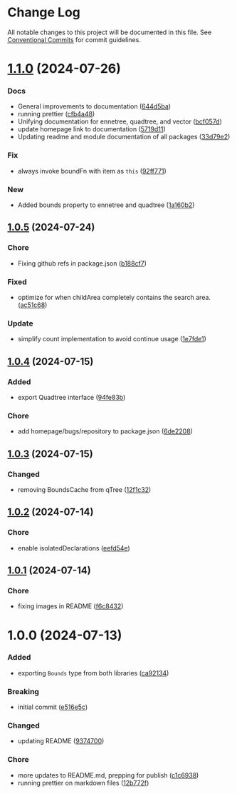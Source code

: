 # Change Log

All notable changes to this project will be documented in this file.
See [Conventional Commits](https://conventionalcommits.org) for commit guidelines.

# [1.1.0](https://github.com/32bitkid/4bitlabs.spatial/compare/@4bitlabs/quadtree@1.0.5...@4bitlabs/quadtree@1.1.0) (2024-07-26)

### Docs

- General improvements to documentation ([644d5ba](https://github.com/32bitkid/4bitlabs.spatial/commit/644d5ba09600924a53c0862eef7a74763c6fb07f))
- running prettier ([cfb4a48](https://github.com/32bitkid/4bitlabs.spatial/commit/cfb4a48f6179c5cd5284fda0c4a11038751e86cc))
- Unifying documentation for ennetree, quadtree, and vector ([bcf057d](https://github.com/32bitkid/4bitlabs.spatial/commit/bcf057d2de92440006777654b2721acd88209517))
- update homepage link to documentation ([5719d11](https://github.com/32bitkid/4bitlabs.spatial/commit/5719d11fdf4f63f49dbc1cce3aabb252328bc028))
- Updating readme and module documentation of all packages ([33d79e2](https://github.com/32bitkid/4bitlabs.spatial/commit/33d79e216c8c2e1eecd4b764d87b02d71f5a585b))

### Fix

- always invoke boundFn with item as `this` ([92ff771](https://github.com/32bitkid/4bitlabs.spatial/commit/92ff7718b1f14f49bdf2fca0fca01a5e31277550))

### New

- Added bounds property to ennetree and quadtree ([1a160b2](https://github.com/32bitkid/4bitlabs.spatial/commit/1a160b2a0b8bf1f6f48467f5747aec3cb5bb751b))

## [1.0.5](https://github.com/32bitkid/4bitlabs.spatial/compare/@4bitlabs/quadtree@1.0.4...@4bitlabs/quadtree@1.0.5) (2024-07-24)

### Chore

- Fixing github refs in package.json ([b188cf7](https://github.com/32bitkid/4bitlabs.spatial/commit/b188cf75bbf46d32a2bc00e6f8ab9f7bcb571c37))

### Fixed

- optimize for when childArea completely contains the search area. ([ac51c68](https://github.com/32bitkid/4bitlabs.spatial/commit/ac51c68890bbd5ea27463901c6fabf4c4a983b71))

### Update

- simplify count implementation to avoid continue usage ([1e7fde1](https://github.com/32bitkid/4bitlabs.spatial/commit/1e7fde19ec5de875f1b5aa822a3053eea38e5783))

## [1.0.4](https://github.com/32bitkid/4bitlabs.spatial/compare/@4bitlabs/quadtree@1.0.3...@4bitlabs/quadtree@1.0.4) (2024-07-15)

### Added

- export Quadtree interface ([94fe83b](https://github.com/32bitkid/4bitlabs.spatial/commit/94fe83ba5167408b7bc2bb4518d21e698b14ecb2))

### Chore

- add homepage/bugs/repository to package.json ([6de2208](https://github.com/32bitkid/4bitlabs.spatial/commit/6de220826a9a4425835b6031c90d694cce322f2f))

## [1.0.3](https://github.com/32bitkid/4bitlabs.spatial/compare/@4bitlabs/quadtree@1.0.2...@4bitlabs/quadtree@1.0.3) (2024-07-15)

### Changed

- removing BoundsCache from qTree ([12f1c32](https://github.com/32bitkid/4bitlabs.spatial/commit/12f1c32842428ed15e386663cb32752b2eb17c4c))

## [1.0.2](https://github.com/32bitkid/4bitlabs.spatial/compare/@4bitlabs/quadtree@1.0.1...@4bitlabs/quadtree@1.0.2) (2024-07-14)

### Chore

- enable isolatedDeclarations ([eefd54e](https://github.com/32bitkid/4bitlabs.spatial/commit/eefd54eed57ccddf8d7757148a6c5abfb74e11ed))

## [1.0.1](https://github.com/32bitkid/4bitlabs.spatial/compare/@4bitlabs/quadtree@1.0.0...@4bitlabs/quadtree@1.0.1) (2024-07-14)

### Chore

- fixing images in README ([f6c8432](https://github.com/32bitkid/4bitlabs.spatial/commit/f6c8432feabec7bed6e2f7d9ef94416d2cfffed2))

# 1.0.0 (2024-07-13)

### Added

- exporting `Bounds` type from both libraries ([ca92134](https://github.com/32bitkid/4bitlabs.spatial/commit/ca921346df4e915812b245d4f4c1308b6a56e6ec))

### Breaking

- initial commit ([e516e5c](https://github.com/32bitkid/4bitlabs.spatial/commit/e516e5c6431192b3321ee800411c92d4343454ec))

### Changed

- updating README ([9374700](https://github.com/32bitkid/4bitlabs.spatial/commit/9374700f1df50142299926b7c8775c78b28e5e83))

### Chore

- more updates to README.md, prepping for publish ([c1c6938](https://github.com/32bitkid/4bitlabs.spatial/commit/c1c6938740748414198a17bc4e3247901df36908))
- running prettier on markdown files ([12b772f](https://github.com/32bitkid/4bitlabs.spatial/commit/12b772f47f2b16957ca9165d46ac99eab5d236c5))
